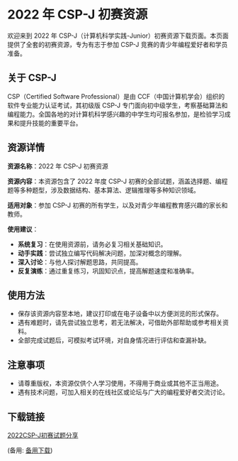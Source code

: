 # 2022 年 CSP-J 初赛资源

欢迎来到 2022 年 CSP-J（计算机科学实践-Junior）初赛资源下载页面。本页面提供了全套的初赛资源，专为有志于参加 CSP-J 竞赛的青少年编程爱好者和学员准备。

## 关于 CSP-J

CSP（Certified Software Professional）是由 CCF（中国计算机学会）组织的软件专业能力认证考试，其初级版 CSP-J 专门面向初中级学生，考察基础算法和编程能力。全国各地的对计算机科学感兴趣的中学生均可报名参加，是检验学习成果和提升技能的重要平台。

## 资源详情

**资源名称**：2022 年 CSP-J 初赛资源

**资源内容**：本资源包含了 2022 年度 CSP-J 初赛的全部试题，涵盖选择题、编程题等多种题型，涉及数据结构、基本算法、逻辑推理等多种知识领域。

**适用对象**：参加 CSP-J 初赛的所有学生，以及对青少年编程教育感兴趣的家长和教师。

**使用建议**：

- **系统复习**：在使用资源前，请务必复习相关基础知识。
- **动手实践**：尝试独立编写代码解决问题，加深对概念的理解。
- **深入讨论**：与他人探讨解题思路，共同提高。
- **反复演练**：通过重复练习，巩固知识点，提高解题速度和准确率。

## 使用方法

- 保存该资源内容至本地，建议打印或在电子设备中以方便浏览的形式保存。
- 遇有难题时，请先尝试独立思考，若无法解决，可借助外部帮助或参考相关资料。
- 全部完成试题后，可模拟考试环境，对自身情况进行评估和查漏补缺。

## 注意事项

- 请尊重版权，本资源仅供个人学习使用，不得用于商业或其他不正当用途。
- 遇有技术问题，可加入相关的在线社区或论坛与广大的编程爱好者交流讨论。

## 下载链接
[2022CSP-J初赛试题分享](https://pan.quark.cn/s/daae0e1e763a) 

(备用: [备用下载](https://pan.baidu.com/s/1UEn5pRoXQDbM-D5Nzfov3w?pwd=1234))
